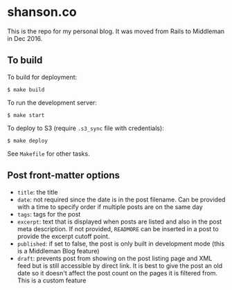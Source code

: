 # shanson.co

This is the repo for my personal blog. It was moved from Rails to Middleman in Dec 2016.

## To build

To build for deployment:

```
$ make build
```

To run the development server:

```
$ make start
```

To deploy to S3 (require `.s3_sync` file with credentials):

```
$ make deploy
```

See `Makefile` for other tasks.

## Post front-matter options

* `title`: the title
* `date`: not required since the date is in the post filename. Can be provided with a time to specify order if multiple posts are on the same day
* `tags`: tags for the post
* `excerpt`: text that is displayed when posts are listed and also in the post meta description. If not provided, `READMORE` can be inserted in a post to provide the excerpt cutoff point.
* `published`: if set to false, the post is only built in development mode (this is a Middleman Blog feature)
* `draft`: prevents post from showing on the post listing page and XML feed but is still accessible by direct link. It is best to give the post an old date so it doesn't affect the post count on the pages it is filtered from. This is a custom feature